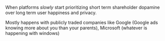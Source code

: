 When platforms *slowly* start prioritizing short term shareholder dopamine over long term user happiness and privacy. 

Mostly happens with publicly traded companies like Google (Google ads knowing more about you than your parents), Microsoft (whatever is happening with windows)